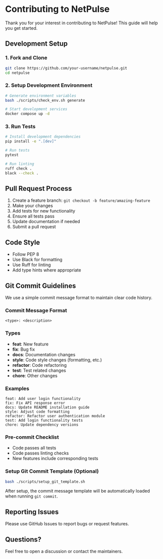 # Contributing to NetPulse

Thank you for your interest in contributing to NetPulse! This guide will help you get started.

## Development Setup

### 1. Fork and Clone

```bash
git clone https://github.com/your-username/netpulse.git
cd netpulse
```

### 2. Setup Development Environment

```bash
# Generate environment variables
bash ./scripts/check_env.sh generate

# Start development services
docker compose up -d
```

### 3. Run Tests

```bash
# Install development dependencies
pip install -e ".[dev]"

# Run tests
pytest

# Run linting
ruff check .
black --check .
```

## Pull Request Process

1. Create a feature branch: `git checkout -b feature/amazing-feature`
2. Make your changes
3. Add tests for new functionality
4. Ensure all tests pass
5. Update documentation if needed
6. Submit a pull request

## Code Style

- Follow PEP 8
- Use Black for formatting
- Use Ruff for linting
- Add type hints where appropriate

## Git Commit Guidelines

We use a simple commit message format to maintain clear code history.

### Commit Message Format

```
<type>: <description>
```

### Types

- **feat**: New feature
- **fix**: Bug fix
- **docs**: Documentation changes
- **style**: Code style changes (formatting, etc.)
- **refactor**: Code refactoring
- **test**: Test related changes
- **chore**: Other changes

### Examples

```
feat: Add user login functionality
fix: Fix API response error
docs: Update README installation guide
style: Adjust code formatting
refactor: Refactor user authentication module
test: Add login functionality tests
chore: Update dependency versions
```

### Pre-commit Checklist

- Code passes all tests
- Code passes linting checks
- New features include corresponding tests

### Setup Git Commit Template (Optional)

```bash
bash ./scripts/setup_git_template.sh
```

After setup, the commit message template will be automatically loaded when running `git commit`.

## Reporting Issues

Please use GitHub Issues to report bugs or request features.

## Questions?

Feel free to open a discussion or contact the maintainers.
